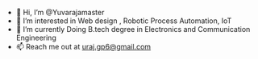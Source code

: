 - 👋 Hi, I’m @Yuvarajamaster
- 👀 I’m interested in Web design , Robotic Process Automation, IoT
- 🌱 I’m currently Doing B.tech degree in Electronics and Communication Engineering
- 📫 Reach me out at uraj.gp6@gmail.com

